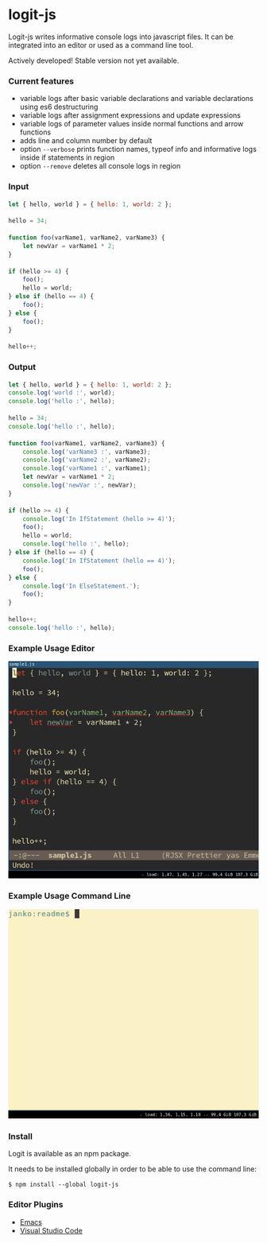 # logit-js

Logit-js writes informative console logs into javascript files. It can
be integrated into an editor or used as a command line tool.

Actively developed! Stable version not yet available.

### Current features

- variable logs after basic variable declarations and variable declarations using es6 destructuring
- variable logs after assignment expressions and update expressions
- variable logs of parameter values inside normal functions and arrow functions
- adds line and column number by default
- option `--verbose` prints function names, typeof info and
  informative logs inside if statements in region
- option `--remove` deletes all console logs in region

### Input

```js
let { hello, world } = { hello: 1, world: 2 };

hello = 34;

function foo(varName1, varName2, varName3) {
    let newVar = varName1 * 2;
}

if (hello >= 4) {
    foo();
    hello = world;
} else if (hello == 4) {
    foo();
} else {
    foo();
}

hello++;
```

### Output

```js
let { hello, world } = { hello: 1, world: 2 };
console.log('world :', world);
console.log('hello :', hello);

hello = 34;
console.log('hello :', hello);

function foo(varName1, varName2, varName3) {
    console.log('varName3 :', varName3);
    console.log('varName2 :', varName2);
    console.log('varName1 :', varName1);
    let newVar = varName1 * 2;
    console.log('newVar :', newVar);
}

if (hello >= 4) {
    console.log('In IfStatement (hello >= 4)');
    foo();
    hello = world;
    console.log('hello :', hello);
} else if (hello == 4) {
    console.log('In IfStatement (hello == 4)');
    foo();
} else {
    console.log('In ElseStatement.');
    foo();
}

hello++;
console.log('hello :', hello);
```

### Example Usage Editor

![Example Usage Editor](samples/readme/logit_emacs.gif)

### Example Usage Command Line

![Example Usage Command Line](samples/readme/logit_cli.gif)


### Install

Logit is available as an npm package.

It needs to be installed globally in order to be able to use the
command line:

```
$ npm install --global logit-js
```

### Editor Plugins
- [Emacs](emacs-plugin/plugin.el)
- [Visual Studio Code](vscode-plugin/logit)
